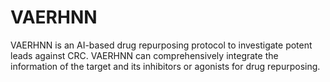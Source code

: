 # VAERHNN
VAERHNN is an AI-based drug repurposing protocol to investigate potent leads against CRC. VAERHNN can comprehensively integrate the information of the target and its inhibitors or agonists for drug repurposing. 

